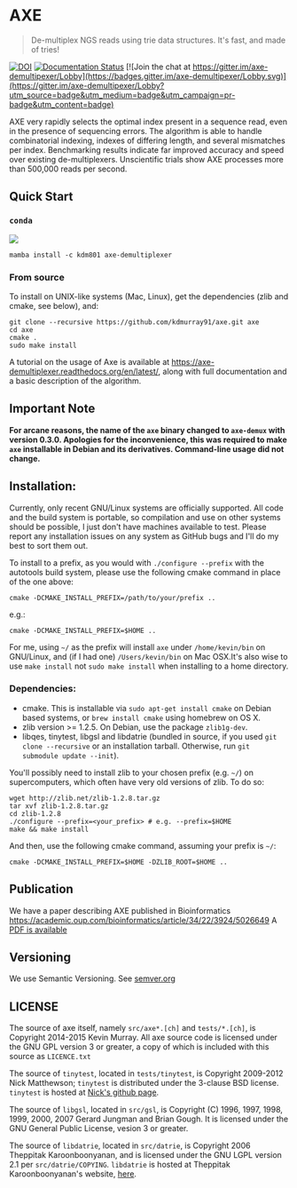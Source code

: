 AXE
===

> De-multiplex NGS reads using trie data structures. It's fast, and made of tries!



[![DOI](https://zenodo.org/badge/6357/kdmurray91/axe.svg)](https://zenodo.org/badge/latestdoi/6357/kdmurray91/axe)
[![Documentation Status](https://readthedocs.org/projects/axe-demultiplexer/badge/?version=latest)](https://readthedocs.org/projects/axe-demultiplexer/?badge=latest)
[![Join the chat at https://gitter.im/axe-demultipexer/Lobby](https://badges.gitter.im/axe-demultipexer/Lobby.svg)](https://gitter.im/axe-demultipexer/Lobby?utm_source=badge&utm_medium=badge&utm_campaign=pr-badge&utm_content=badge)


AXE very rapidly selects the optimal index present in a sequence read, even
in the presence of sequencing errors. The algorithm is able to handle
combinatorial indexing, indexes of differing length, and several mismatches
per index. Benchmarking results indicate far improved accuracy and speed over
existing de-multiplexers. Unscientific trials show AXE processes more than
500,000 reads per second.


Quick Start
-----------

### `conda`

[![](https://img.shields.io/badge/Anaconda.org-0.3.3-blue.svg?style=flat-square)](https://anaconda.org/kdm801/axe-demultiplexer/)

```
mamba install -c kdm801 axe-demultiplexer
```


### From source

To install on UNIX-like systems (Mac, Linux), get the dependencies (zlib and cmake, see below), and:

    git clone --recursive https://github.com/kdmurray91/axe.git axe
    cd axe
    cmake .
    sudo make install

A tutorial on the usage of Axe is available at <https://axe-demultiplexer.readthedocs.org/en/latest/>, along with full documentation and a basic description of the algorithm.

Important Note
--------------

**For arcane reasons, the name of the ``axe`` binary changed to ``axe-demux``
with version 0.3.0. Apologies for the inconvenience, this was required to
make ``axe`` installable in Debian and its derivatives. Command-line usage
did not change.**


Installation:
-------------

Currently, only recent GNU/Linux systems are officially supported. All code and
the build system is portable, so compilation and use on other systems should be
possible, I just don't have machines available to test. Please report any
installation issues on any system as GitHub bugs and I'll do my best to sort
them out.


To install to a prefix, as you would with `./configure --prefix` with the
autotools build system, please use the following cmake command in place of the
one above:

    cmake -DCMAKE_INSTALL_PREFIX=/path/to/your/prefix ..

e.g.:

    cmake -DCMAKE_INSTALL_PREFIX=$HOME ..

For me, using `~/` as the prefix will install `axe` under `/home/kevin/bin` on
GNU/Linux, and (if I had one) `/Users/kevin/bin` on Mac OSX.It's also wise to
use `make install` not `sudo make install` when installing to a home directory.

### Dependencies:

- cmake. This is installable via `sudo apt-get install cmake` on Debian based
  systems, or `brew install cmake` using homebrew on OS X.
- zlib version >= 1.2.5. On Debian, use the package `zlib1g-dev`.
- libqes, tinytest, libgsl and libdatrie (bundled in source, if you used
  `git clone --recursive` or an installation tarball. Otherwise, run
  `git submodule update --init`).

You'll possibly need to install zlib to your chosen prefix (e.g. `~/`) on
supercomputers, which often have very old versions of zlib. To do so:

    wget http://zlib.net/zlib-1.2.8.tar.gz
    tar xvf zlib-1.2.8.tar.gz
    cd zlib-1.2.8
    ./configure --prefix=<your_prefix> # e.g. --prefix=$HOME
    make && make install

And then, use the following cmake command, assuming your prefix is `~/`:

    cmake -DCMAKE_INSTALL_PREFIX=$HOME -DZLIB_ROOT=$HOME ..


Publication
-----------

We have a paper describing AXE published in Bioinformatics https://academic.oup.com/bioinformatics/article/34/22/3924/5026649
A [PDF is available](https://raw.githubusercontent.com/kdm9/axe-paper/master/oxford-final/axe-formatted.pdf?token=GHSAT0AAAAAABVH27O27FSFX47CB5FAUFZ6YV5NNQA)

Versioning
----------

We use Semantic Versioning. See [semver.org](http://semver.org)

LICENSE
-------

The source of axe itself, namely `src/axe*.[ch]` and `tests/*.[ch]`, is
Copyright 2014-2015 Kevin Murray. All axe source code is licensed under the GNU
GPL version 3 or greater, a copy of which is included with this source as
`LICENCE.txt`

The source of `tinytest`, located in `tests/tinytest`, is Copyright 2009-2012
Nick Matthewson; `tinytest` is distributed under the 3-clause BSD license.
`tinytest` is hosted at [Nick's github page](https://github.com/nmathewson/tinytest).

The source of `libgsl`, located in `src/gsl`, is Copyright (C) 1996, 1997,
1998, 1999, 2000, 2007 Gerard Jungman and Brian Gough. It is licensed under the
GNU General Public License, vesion 3 or greater.

The source of `libdatrie`, located in `src/datrie`, is Copyright 2006 Theppitak
Karoonboonyanan, and is licensed under the GNU LGPL version 2.1 per
`src/datrie/COPYING`. `libdatrie` is hosted at Theppitak Karoonboonyanan's
website, [here](http://linux.thai.net/~thep/datrie/datrie.html).
